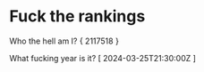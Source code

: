 # Fuck the rankings

Who the hell am I?
{ 2117518 }

What fucking year is it?
[ 2024-03-25T21:30:00Z ]
